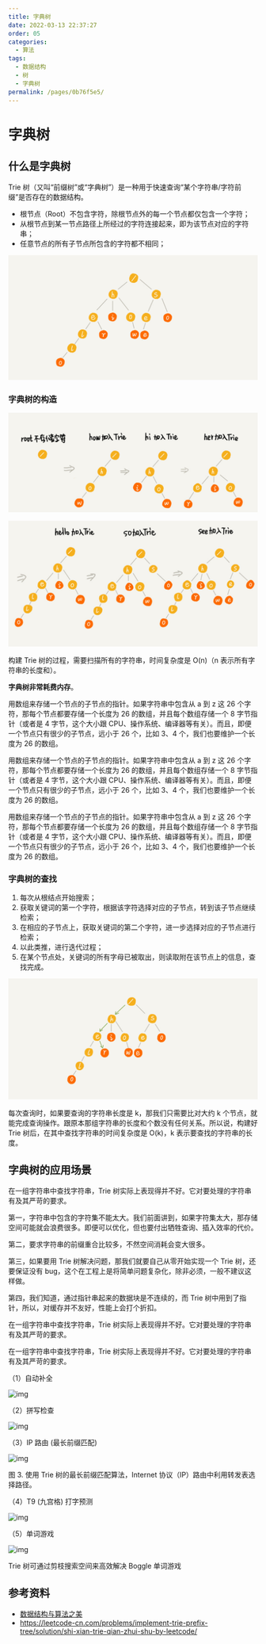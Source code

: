 ```yaml
---
title: 字典树
date: 2022-03-13 22:37:27
order: 05
categories:
  - 算法
tags:
  - 数据结构
  - 树
  - 字典树
permalink: /pages/0b76f5e5/
---
```


# 字典树

## 什么是字典树

Trie 树（又叫“前缀树”或“字典树”）是一种用于快速查询“某个字符串/字符前缀”是否存在的数据结构。

- 根节点（Root）不包含字符，除根节点外的每一个节点都仅包含一个字符；
- 从根节点到某一节点路径上所经过的字符连接起来，即为该节点对应的字符串；
- 任意节点的所有子节点所包含的字符都不相同；

![img](https://raw.githubusercontent.com/dunwu/images/master/snap/20220313181057.jpg)

### 字典树的构造

![img](https://raw.githubusercontent.com/dunwu/images/master/snap/20220313181243.jpg)

![img](https://raw.githubusercontent.com/dunwu/images/master/snap/20220313181425.jpg)

构建 Trie 树的过程，需要扫描所有的字符串，时间复杂度是 O(n)（n 表示所有字符串的长度和）。

**字典树非常耗费内存**。

用数组来存储一个节点的子节点的指针。如果字符串中包含从 a 到 z 这 26 个字符，那每个节点都要存储一个长度为 26 的数组，并且每个数组存储一个 8 字节指针（或者是 4 字节，这个大小跟 CPU、操作系统、编译器等有关）。而且，即便一个节点只有很少的子节点，远小于 26 个，比如 3、4 个，我们也要维护一个长度为 26 的数组。

用数组来存储一个节点的子节点的指针。如果字符串中包含从 a 到 z 这 26 个字符，那每个节点都要存储一个长度为 26 的数组，并且每个数组存储一个 8 字节指针（或者是 4 字节，这个大小跟 CPU、操作系统、编译器等有关）。而且，即便一个节点只有很少的子节点，远小于 26 个，比如 3、4 个，我们也要维护一个长度为 26 的数组。

用数组来存储一个节点的子节点的指针。如果字符串中包含从 a 到 z 这 26 个字符，那每个节点都要存储一个长度为 26 的数组，并且每个数组存储一个 8 字节指针（或者是 4 字节，这个大小跟 CPU、操作系统、编译器等有关）。而且，即便一个节点只有很少的子节点，远小于 26 个，比如 3、4 个，我们也要维护一个长度为 26 的数组。

### 字典树的查找

1. 每次从根结点开始搜索；
2. 获取关键词的第一个字符，根据该字符选择对应的子节点，转到该子节点继续检索；
3. 在相应的子节点上，获取关键词的第二个字符，进一步选择对应的子节点进行检索；
4. 以此类推，进行迭代过程；
5. 在某个节点处，关键词的所有字母已被取出，则读取附在该节点上的信息，查找完成。

![img](https://raw.githubusercontent.com/dunwu/images/master/snap/20220313181305.jpg)

每次查询时，如果要查询的字符串长度是 k，那我们只需要比对大约 k 个节点，就能完成查询操作。跟原本那组字符串的长度和个数没有任何关系。所以说，构建好 Trie 树后，在其中查找字符串的时间复杂度是 O(k)，k 表示要查找的字符串的长度。

## 字典树的应用场景

在一组字符串中查找字符串，Trie 树实际上表现得并不好。它对要处理的字符串有及其严苛的要求。

第一，字符串中包含的字符集不能太大。我们前面讲到，如果字符集太大，那存储空间可能就会浪费很多。即便可以优化，但也要付出牺牲查询、插入效率的代价。

第二，要求字符串的前缀重合比较多，不然空间消耗会变大很多。

第三，如果要用 Trie 树解决问题，那我们就要自己从零开始实现一个 Trie 树，还要保证没有 bug，这个在工程上是将简单问题复杂化，除非必须，一般不建议这样做。

第四，我们知道，通过指针串起来的数据块是不连续的，而 Trie 树中用到了指针，所以，对缓存并不友好，性能上会打个折扣。

在一组字符串中查找字符串，Trie 树实际上表现得并不好。它对要处理的字符串有及其严苛的要求。

在一组字符串中查找字符串，Trie 树实际上表现得并不好。它对要处理的字符串有及其严苛的要求。

（1）自动补全

![img](https://raw.githubusercontent.com/dunwu/images/master/snap/20200305095300.png)

（2）拼写检查

![img](https://raw.githubusercontent.com/dunwu/images/master/snap/20200305101637.png)

（3）IP 路由 (最长前缀匹配)

![img](https://raw.githubusercontent.com/dunwu/images/master/snap/20200305102959.gif)

图 3. 使用 Trie 树的最长前缀匹配算法，Internet 协议（IP）路由中利用转发表选择路径。

（4）T9 (九宫格) 打字预测

![img](https://raw.githubusercontent.com/dunwu/images/master/snap/20200305103047.jpg)

（5）单词游戏

![img](https://raw.githubusercontent.com/dunwu/images/master/snap/20200305103052.png)

Trie 树可通过剪枝搜索空间来高效解决 Boggle 单词游戏

## 参考资料

- [数据结构与算法之美](https://time.geekbang.org/column/intro/100017301)
- https://leetcode-cn.com/problems/implement-trie-prefix-tree/solution/shi-xian-trie-qian-zhui-shu-by-leetcode/